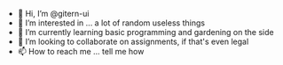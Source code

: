 - 👋 Hi, I’m @gitern-ui
- 👀 I’m interested in ... a lot of random useless things
- 🌱 I’m currently learning basic programming and gardening on the side
- 💞️ I’m looking to collaborate on assignments, if that's even legal
- 📫 How to reach me ... tell me how 

<!---
gitern-ui/gitern-ui is a ✨ special ✨ repository because its `README.md` (this file) appears on your GitHub profile.
You can click the Preview link to take a look at your changes.
--->
